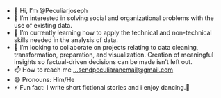 - 👋 Hi, I’m @Peculiarjoseph
- 👀 I’m interested in solving social and organizational problems with the use of existing data.
- 🌱 I’m currently learning how to apply the technical and non-technical skills needed in the analysis of data. 
- 💞️ I’m looking to collaborate on projects relating to data cleaning, transformation, preparation, and visualization. Creation of meaningful insights so factual-driven decisions can be made isn't left out.
- 📫 How to reach me ...sendpeculiaranemail@gmail.com
- 😄 Pronouns: Him/He
- ⚡ Fun fact: I write short fictional stories and i enjoy dancing.💃 

<!---
Peculiarjoseph/Peculiarjoseph is a ✨ special ✨ repository because its `README.md` (this file) appears on your GitHub profile.
You can click the Preview link to take a look at your changes.
--->
